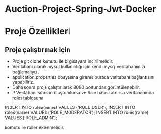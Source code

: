 # Auction-Project-Spring-Jwt-Docker

# Proje Özellikleri

## Proje çalıştırmak için

* Proje git clone komutu ile bilgisayara indirilmelidir.
* Veritabanı olarak mysql kullanıldığı için kendi mysql veritabanımızı bağlamalıyız.
* application.properties dosyasına girerek burada veritabanı bağlantısını yapabiliriz.
* Daha sonra proje çalıştırılarak 8080 portundan görüntülenebilir.
* !! Veritabanı sıfırdan oluşturulursa ve Role hatası alınırsa veritabanında roles tablosuna 

INSERT INTO roles(name) VALUES ('ROLE_USER');
INSERT INTO roles(name) VALUES ('ROLE_MODERATOR');
INSERT INTO roles(name) VALUES ('ROLE_ADMIN');

komutu ile roller eklenmelidir.
